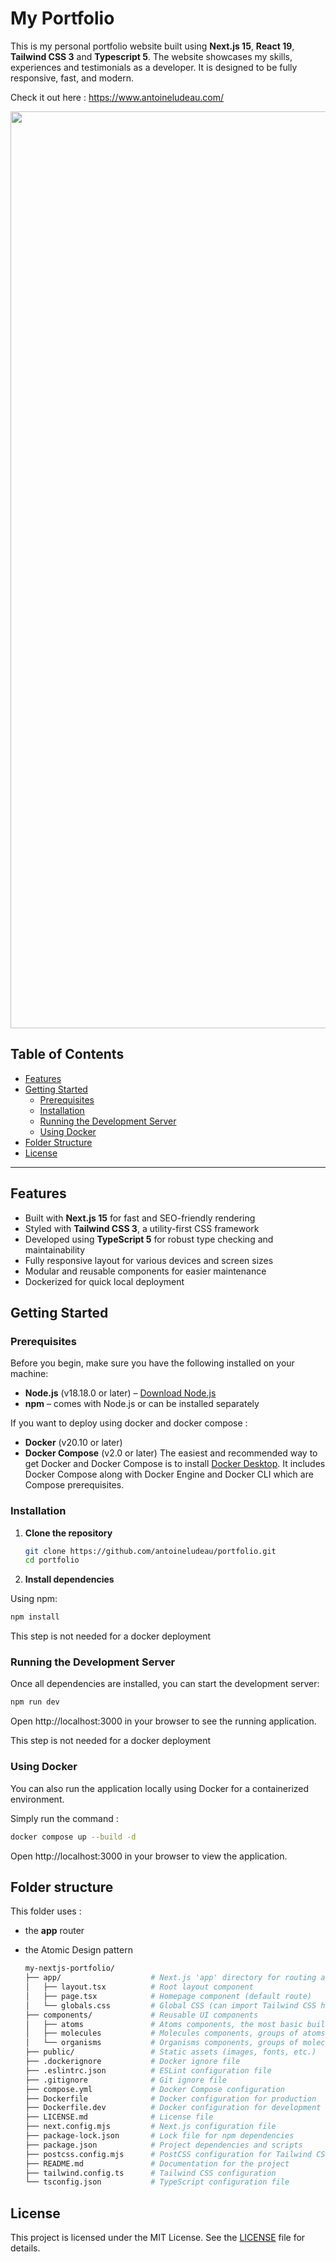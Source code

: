 # My Portfolio 

This is my personal portfolio website built using **Next.js 15**, **React 19**, **Tailwind CSS 3** and **Typescript 5**. The website showcases my skills, experiences and testimonials as a developer. It is designed to be fully responsive, fast, and modern.

Check it out here : https://www.antoineludeau.com/

<p align="center">
  <img width="1467" alt="Capture d’écran 2024-12-09 à 19 35 13" src="https://github.com/user-attachments/assets/f709b194-895a-4908-bd56-cb63cb182dbe">
</p>


## Table of Contents

- [Features](#features)
- [Getting Started](#getting-started)
  - [Prerequisites](#prerequisites)
  - [Installation](#installation)
  - [Running the Development Server](#running-the-development-server)
  - [Using Docker](#using-docker)
- [Folder Structure](#folder-structure)
- [License](#license)

---

## Features

- Built with **Next.js 15** for fast and SEO-friendly rendering
- Styled with **Tailwind CSS 3**, a utility-first CSS framework
- Developed using **TypeScript 5** for robust type checking and maintainability
- Fully responsive layout for various devices and screen sizes
- Modular and reusable components for easier maintenance
- Dockerized for quick local deployment

## Getting Started

### Prerequisites

Before you begin, make sure you have the following installed on your machine:

- **Node.js** (v18.18.0 or later) – [Download Node.js](https://nodejs.org/)
- **npm** – comes with Node.js or can be installed separately

If you want to deploy using docker and docker compose : 
- **Docker** (v20.10 or later)
- **Docker Compose** (v2.0 or later)
The easiest and recommended way to get Docker and Docker Compose is to install [Docker Desktop](https://www.docker.com/products/docker-desktop/). It includes Docker Compose along with Docker Engine and Docker CLI which are Compose prerequisites.

### Installation

1. **Clone the repository**

   ```bash
   git clone https://github.com/antoineludeau/portfolio.git
   cd portfolio
   ```

2. **Install dependencies**

Using npm:
  ```bash
  npm install
  ```

This step is not needed for a docker deployment

### Running the Development Server

Once all dependencies are installed, you can start the development server:
  ```bash
  npm run dev
  ```

Open http://localhost:3000 in your browser to see the running application.

This step is not needed for a docker deployment

### Using Docker

You can also run the application locally using Docker for a containerized environment.

Simply run the command : 
  ```bash
  docker compose up --build -d
  ```

Open http://localhost:3000 in your browser to view the application.

## Folder structure

This folder uses :
- the **app** router
- the Atomic Design pattern

  ```bash
  my-nextjs-portfolio/
  ├── app/                    # Next.js 'app' directory for routing and pages
  │   ├── layout.tsx          # Root layout component
  │   ├── page.tsx            # Homepage component (default route)
  │   └── globals.css         # Global CSS (can import Tailwind CSS here)
  ├── components/             # Reusable UI components
  │   ├── atoms               # Atoms components, the most basic building blocks of the UI
  │   ├── molecules           # Molecules components, groups of atoms bonded together
  │   └── organisms           # Organisms components, groups of molecules and/or atoms
  ├── public/                 # Static assets (images, fonts, etc.)
  ├── .dockerignore           # Docker ignore file
  ├── .eslintrc.json          # ESLint configuration file
  ├── .gitignore              # Git ignore file
  ├── compose.yml             # Docker Compose configuration
  ├── Dockerfile              # Docker configuration for production
  ├── Dockerfile.dev          # Docker configuration for development
  ├── LICENSE.md              # License file
  ├── next.config.mjs         # Next.js configuration file
  ├── package-lock.json       # Lock file for npm dependencies
  ├── package.json            # Project dependencies and scripts
  ├── postcss.config.mjs      # PostCSS configuration for Tailwind CSS
  ├── README.md               # Documentation for the project
  ├── tailwind.config.ts      # Tailwind CSS configuration
  └── tsconfig.json           # TypeScript configuration file
  ```

## License

This project is licensed under the MIT License. See the [LICENSE](./LICENSE.md) file for details.